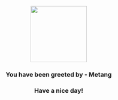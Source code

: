 <p align="center">
            <img src="https://raw.githubusercontent.com/PokeAPI/sprites/master/https://raw.githubusercontent.com/PokeAPI/sprites/master/sprites/pokemon/375.png" width="150" height="150">
          </p>
          <h3 align="center">You have been greeted by - <b>Metang</b></h3>
          <h3 align="center">Have a nice day!</h3>
        